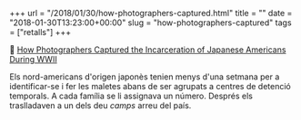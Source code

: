 +++
url = "/2018/01/30/how-photographers-captured.html"
title = ""
date = "2018-01-30T13:23:00+00:00"
slug = "how-photographers-captured"
tags = ["retalls"]
+++

📎 [How Photographers Captured the Incarceration of Japanese Americans During WWII](https://www.atlasobscura.com/articles/how-photographer-captured-incarceration-japanese-americans-wwii-miyatake-lange-adams-albers)

Els nord-americans d'origen japonès tenien menys d'una setmana per a identificar-se i fer les maletes abans de ser agrupats a centres de detenció temporals. A cada família se li assignava un número. Després els traslladaven a un dels deu *camps* arreu del país.

